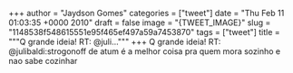 
+++
author = "Jaydson Gomes"
categories = ["tweet"]
date = "Thu Feb 11 01:03:35 +0000 2010"
draft = false
image = "{TWEET_IMAGE}"
slug = "1148538f548615551e95f465ef497a59a7453870"
tags = ["tweet"]
title = """Q grande ideia! RT: @juli..."""
+++
Q grande ideia! RT: @julibaldi:strogonoff de atum é a melhor coisa pra quem mora sozinho e nao sabe cozinhar
